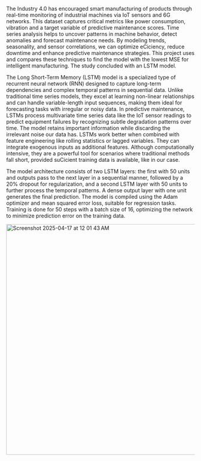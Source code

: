 
The Industry 4.0 has encouraged smart manufacturing of products through real-time monitoring of industrial
machines via IoT sensors and 6G networks. This dataset captures critical metrics like power consumption,
vibration and a target variable of predictive maintenance scores. Time series analysis helps to uncover
patterns in machine behavior, detect anomalies and forecast maintenance needs. By modeling trends,
seasonality, and sensor correlations, we can optimize eCiciency, reduce downtime and enhance predictive
maintenance strategies. This project uses and compares these techniques to find the model with the lowest MSE 
for intelligent manufacturing. The study concluded with an LSTM model.

The Long Short-Term Memory (LSTM) model is a specialized type of recurrent neural network (RNN)
designed to capture long-term dependencies and complex temporal patterns in sequential data.
Unlike traditional time series models, they excel at learning non-linear relationships and can handle
variable-length input sequences, making them ideal for forecasting tasks with irregular or noisy data.
In predictive maintenance, LSTMs process multivariate time series data like the IoT sensor readings
to predict equipment failures by recognizing subtle degradation patterns over time. The model retains
important information while discarding the irrelevant noise our data has. LSTMs work better when
combined with feature engineering like rolling statistics or lagged variables. They can integrate
exogenous inputs as additional features. Although computationally intensive, they are a powerful
tool for scenarios where traditional methods fall short, provided suCicient training data is available,
like in our case.

The model architecture consists of two LSTM layers: the first with 50 units and outputs pass to the
next layer in a sequential manner, followed by a 20% dropout for regularization, and a second LSTM
layer with 50 units to further process the temporal patterns. A dense output layer with one unit
generates the final prediction. The model is compiled using the Adam optimizer and mean squared
error loss, suitable for regression tasks. Training is done for 50 steps with a batch size of 16,
optimizing the network to minimize prediction error on the training data.

<img width="618" alt="Screenshot 2025-04-17 at 12 01 43 AM" src="https://github.com/user-attachments/assets/308b6ef8-2759-4a0e-bb4f-6ed909251047" />
